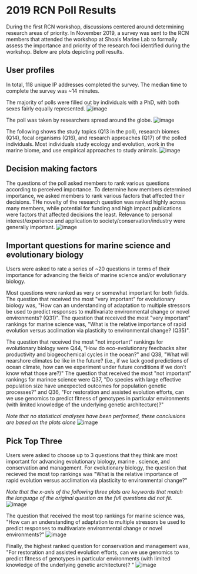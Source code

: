 # 2019 RCN Poll Results

During the first RCN workshop, discussions centered around determining research areas of priority. In November 2019, a survey was sent to the RCN members that attended the workshop at Shoals Marine Lab to formally assess the importance and priority of the research foci identified during the workshop. Below are plots depicting poll results.

## User profiles

In total, 118 unique IP addresses completed the survey. The median time to complete the survey was ~14 minutes. 

The majority of polls were filled out by individuals with a PhD, with both sexes fairly equally represented.
![image](https://github.com/RCN-ECS/CnGV/blob/master/results/Consortium_Poll_Results/UserProfiles.png)

The poll was taken by researchers spread around the globe.
![image](https://github.com/RCN-ECS/CnGV/blob/master/results/Consortium_Poll_Results/UserMap.png)

The following shows the study topics (Q13 in the poll), research biomes (Q14), focal organisms (Q16), and research approaches (Q17) of the polled individuals. Most individuals study ecology and evolution, work in the marine biome, and use empirical approaches to study animals. 
![image](https://github.com/RCN-ECS/CnGV/blob/master/results/Consortium_Poll_Results/UserQualities.png)

## Decision making factors
The questions of the poll asked members to rank various questions according to perceived importance. To determine how members determined importance, we asked members to rank various factors that affected their decisions. THe novelty of the research question was ranked highly across many members, while potential for funding and high impact publications were factors that affected decisions the least. Relevance to personal interest/experience and application to society/conservation/industry were generally important. 
![image](https://github.com/RCN-ECS/CnGV/blob/master/results/Consortium_Poll_Results/Importance%20criteria.png)

## Important questions for marine science and evolutionary biology
Users were asked to rate a series of ~20 questions in terms of their importance for advancing the fields of marine science and/or evolutionary biology. 

Most questions were ranked as very or somewhat important for both fields. The question that received the most "very important" for evolutionary biology was, "How can an understanding of adaptation to multiple stressors be used to predict responses to multivariate environmental change or novel environments? (Q31)". The question that received the most "very important" rankings for marine science was, "What is the relative importance of rapid evolution versus acclimation via plasticity to environmental change? (Q35)". 

The question that received the most "not important" rankings for evolutionary biology were Q44, "How do eco-evolutionary feedbacks alter productivity and biogeochemical cycles in the ocean?" and Q38, "What will nearshore climates be like in the future? (i.e., if we lack good predictions of ocean climate, how can we experiment under future conditions if we don’t know what those are?)" The question that received the most "not important" rankings for marince science were Q37, "Do species with large effective population size have unexpected outcomes for population genetic processes?" and Q36, "For restoration and assisted evolution efforts, can we use genomics to predict fitness of genotypes in particular environments (with limited knowledge of the underlying genetic architecture)?"

*Note that no statistical analyses have been performed, these conclusions are based on the plots alone*
![image](https://github.com/RCN-ECS/CnGV/blob/master/results/Consortium_Poll_Results/ImportanceSummary.png)

## Pick Top Three
Users were asked to choose up to 3 questions that they think are most important for advancing evolutionary biology, marine . science, and conservation and management. For evolutionary biology, the question that recieved the most top rankings was "What is the relative importance of rapid evolution versus acclimation via plasticity to environmental change?" 

*Note that the x-axis of the following three plots are keywords that match the language of the original question as the full questions did not fit.*
![image](https://github.com/RCN-ECS/CnGV/blob/master/results/Consortium_Poll_Results/Evolution_importance.png)

The question that received the most top rankings for marine science was, "How can an understanding of adaptation to multiple stressors be used to predict responses to multivariate environmental change or novel environments?"
![image](https://github.com/RCN-ECS/CnGV/blob/master/results/Consortium_Poll_Results/MarineRankedImportant.png)

Finally, the highest ranked question for conservation and management was, "For restoration and assisted evolution efforts, can we use genomics to predict fitness of genotypes in particular environments (with limited knowledge of the underlying genetic architecture)? "
![image](https://github.com/RCN-ECS/CnGV/blob/master/results/Consortium_Poll_Results/conservation_importance.png)
